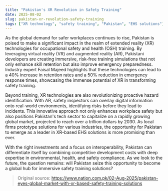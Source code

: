 ```yaml
---
title: "Pakistan's XR Revolution in Safety Training"
date: 2025-08-02
slug: pakistan-xr-revolution-safety-training
tags: ["XR technology", "safety training", "Pakistan", "EHS solutions"]
---
```


As the global demand for safer workplaces continues to rise, Pakistan is poised to make a significant impact in the realm of extended reality (XR) technologies for occupational safety and health (OSH) training. By leveraging virtual reality (VR) and augmented reality (AR), Pakistani developers are creating immersive, risk-free training simulations that not only enhance skill retention but also improve emergency preparedness. Industry expert Faisal Majeed highlights that these technologies can lead to a 40% increase in retention rates and a 50% reduction in emergency response times, showcasing the immense potential of XR in transforming safety training.

Beyond training, XR technologies are also revolutionizing proactive hazard identification. With AR, safety inspectors can overlay digital information onto real-world environments, identifying risks before they lead to incidents. This innovative approach not only enhances workplace safety but also positions Pakistan's tech sector to capitalize on a rapidly growing global market, projected to reach over a trillion dollars by 2030. As local firms prototype solutions for various industries, the opportunity for Pakistan to emerge as a leader in XR-based EHS solutions is more promising than ever.

With the right investments and a focus on interoperability, Pakistan can differentiate itself by combining competitive development costs with deep expertise in environmental, health, and safety compliance. As we look to the future, the question remains: will Pakistan seize this opportunity to become a global hub for immersive safety training solutions?
> Original source: https://www.nation.com.pk/02-Aug-2025/pakistan-eyes-global-market-with-xr-based-safety-training-solutions